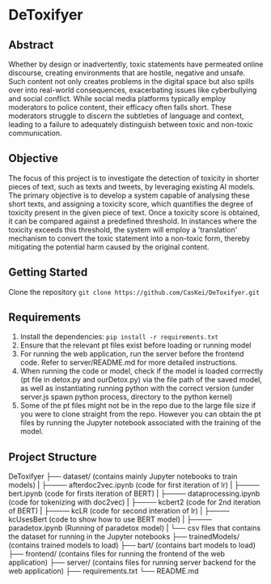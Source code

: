 # DeToxifyer

## Abstract
Whether by design or inadvertently, toxic statements have permeated online discourse, creating environments that are hostile, negative and unsafe. Such content not only creates problems in the digital space but also spills over into real-world consequences, exacerbating issues like cyberbullying and social conflict. While social media platforms typically employ moderators to police content, their efficacy often falls short. These moderators struggle to discern the subtleties of language and context, leading to a failure to adequately distinguish between toxic and non-toxic communication.

## Objective
The focus of this project is to investigate the detection of toxicity in shorter pieces of text, such as texts and tweets, by leveraging existing AI models. The primary objective is to develop a system capable of analysing these short texts, and assigning a toxicity score, which quantifies the degree of toxicity present in the given piece of text. Once a toxicity score is obtained, it can be compared against a predefined threshold. In instances where the toxicity exceeds this threshold, the system will employ a 'translation' mechanism to convert the toxic statement into a non-toxic form, thereby mitigating the potential harm caused by the original content.

## Getting Started
Clone the repository
```git clone https://github.com/CasKei/DeToxifyer.git```

## Requirements
1. Install the dependencies: `pip install -r requirements.txt`
2. Ensure that the relevant pt files exist before loading or running model
3. For running the web application, run the server before the frontend code. Refer to server/README.md for more detailed instructions.
4. When running the code or model, check if the model is loaded corrrectly (pt file in detox.py and ourDetox.py) via the file path of the saved model, as well as instantiating running python with the correct version (under server.js spawn python process, directory to the python kernel)
5. Some of the pt files might not be in the repo due to the large file size if you were to clone straight from the repo. However you can obtain the pt files by running the Jupyter notebook associated with the training of the model. 

## Project Structure
DeToxifyer
├── dataset/ (contains mainly Jupyter notebooks to train models)
|   ├──── afterdoc2vec.ipynb (code for first iteration of lr)
|   ├──── bert.ipynb (code for firsts iteration of BERT)
|   ├──── dataprocessing.ipynb (code for tokenizing with doc2vec)
|   ├──── kcbert2 (code for 2nd iteration of BERT)
|   ├──── kcLR (code for second interation of lr)
|   ├──── kcUsesBert (code to show how to use BERT model)
|   ├──── paradetox.ipynb (Running of paradetox model)
|   └── csv files that contains the dataset for running in the Jupyter notebooks
├── trainedModels/ (contains trained models to load)
├── bart/ (contains bart models to load)
├── frontend/ (contains files for running the frontend of the web application)
├── server/ (contains files for running server backend for the web application)
├── requirements.txt
└── README.md